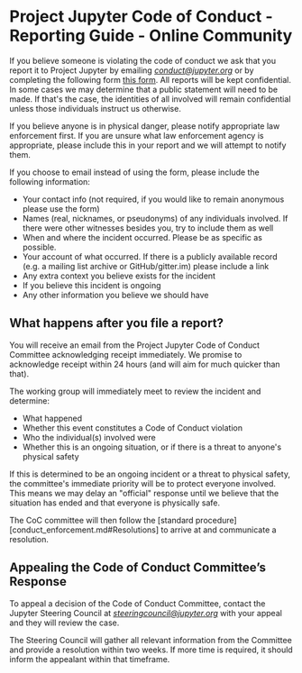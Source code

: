 # Project Jupyter Code of Conduct - Reporting Guide - Online Community

If you believe someone is violating the code of conduct we ask that you report
it to Project Jupyter by emailing
[*conduct@jupyter.org*](mailto:conduct@jupyter.org) or by completing the
following form [this form](https://goo.gl/forms/sJzOIie3zde9M71T2). All reports
will be kept confidential. In some cases we may determine that a public
statement will need to be made. If that's the case, the identities of all
involved will remain confidential unless those individuals instruct us
otherwise.

If you believe anyone is in physical danger, please notify appropriate law
enforcement first. If you are unsure what law enforcement agency is appropriate,
please include this in your report and we will attempt to notify them.

If you choose to email instead of using the form, please include the following
information:

* Your contact info (not required, if you would like to remain anonymous please
  use the form)
* Names (real, nicknames, or pseudonyms) of any individuals involved. If there
  were other witnesses besides you, try to include them as well
* When and where the incident occurred. Please be as specific as possible.
* Your account of what occurred. If there is a publicly available record (e.g. a
  mailing list archive or GitHub/gitter.im) please include a link
* Any extra context you believe exists for the incident
* If you believe this incident is ongoing
* Any other information you believe we should have


## What happens after you file a report?

You will receive an email from the Project Jupyter Code of Conduct Committee
acknowledging receipt immediately. We promise to acknowledge receipt within 24
hours (and will aim for much quicker than that).

The working group will immediately meet to review the incident and determine:
* What happened
* Whether this event constitutes a Code of Conduct violation
* Who the individual(s) involved were
* Whether this is an ongoing situation, or if there is a threat to anyone's
  physical safety

If this is determined to be an ongoing incident or a threat to physical safety,
the committee's immediate priority will be to protect everyone involved. This
means we may delay an "official" response until we believe that the situation
has ended and that everyone is physically safe.

The CoC committee will then follow the
[standard procedure][conduct_enforcement.md#Resolutions] to arrive at and
communicate a resolution.


## Appealing the Code of Conduct Committee’s Response

To appeal a decision of the Code of Conduct Committee, contact the Jupyter
Steering Council at
[*steeringcouncil@jupyter.org*](mailto:steeringcouncil@jupyter.org) with your
appeal and they will review the case.

The Steering Council will gather all relevant information from the Committee
and provide a resolution within two weeks.  If more time is required, it should
inform the appealant within that timeframe.
